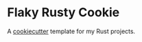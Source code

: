 # Flaky Rusty Cookie

A [cookiecutter](https://www.cookiecutter.io/) template for my Rust projects.
